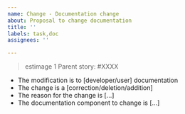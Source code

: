 ```yaml
---
name: Change - Documentation change
about: Proposal to change documentation
title: ''
labels: task,doc
assignees: ''

---
```

> estimage 1
Parent story: #XXXX

- The modification is to [developer/user] documentation
- The change is a [correction/deletion/addition]
- The reason for the change is [...]
- The documentation component to change is [...]
